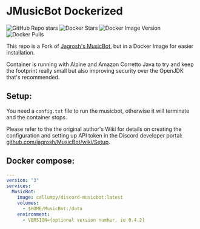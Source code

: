 # JMusicBot Dockerized

![GitHub Repo stars](https://img.shields.io/github/stars/callumpy/discord-musicbot-docker)
![Docker Stars](https://img.shields.io/docker/stars/callumpy/discord-musicbot)
![Docker Image Version](https://img.shields.io/docker/v/callumpy/discord-musicbot?sort=date)
![Docker Pulls](https://img.shields.io/docker/pulls/callumpy/discord-musicbot)

This repo is a Fork of [Jagrosh's MusicBot](https://github.com/jagrosh/MusicBot), but in a Docker Image for easier installation.

Container is running with Alpine and Amazon Corretto Java to try and keep the footprint really small but also improving security over the OpenJDK that's recommended. 

## Setup:

You need a `config.txt` file to run the musicbot, otherwise it will terminate and the container stops. 

Please refer to the the original author's Wiki for details on creating the configuration and setting up API token in the Discord developer portal: [github.com/jagrosh/MusicBot/wiki/Setup](https://github.com/jagrosh/MusicBot/wiki/Setup).

## Docker compose:

````yaml
---
version: "3"
services:
  MusicBot:
    image: callumpy/discord-musicbot:latest
    volumes:
      - $HOME/MusicBot:/data
    environment:
      - VERSION={optional version number, ie 0.4.2}
````
